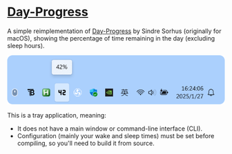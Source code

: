 # [Day-Progress](https://github.com/Somnia1337/Day-Progress)

A simple reimplementation of [Day-Progress](https://sindresorhus.com/day-progress) by Sindre Sorhus (originally for macOS), showing the percentage of time remaining in the day (excluding sleep hours).

<div align=center>
  <img src="https://github.com/Somnia1337/Day-Progress/blob/main/preview_v0.2.0.png?raw=true" width="664px">
</div>

This is a tray application, meaning:

- It does not have a main window or command-line interface (CLI).
- Configuration (mainly your wake and sleep times) must be set before compiling, so you'll need to build it from source.
